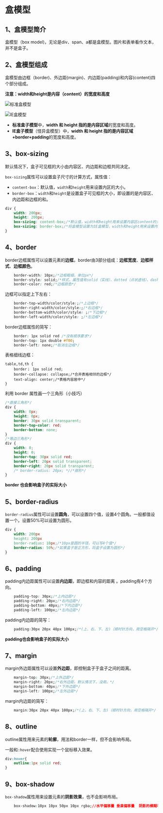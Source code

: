 # 盒模型

## 1、盒模型简介

盒模型（box model)，无论是div、span、a都是盒模型。图片和表单看作文本，并不是盒子。

## 2、盒模型组成

盒模型由边框（border)、外边距(margin)、内边距(padding)和内容(content)四个部分组成。

**注意：width和height是内容（content）的宽度和高度**

![标准盒模型](D:\User\Pictures\标准盒模型.jpeg)

![IE盒模型](D:\User\Pictures\IE盒模型.jpeg)

- **标准盒子模型**中，**width 和 height 指的是内容区域**的宽度和高度。
- **IE盒子模型**（怪异盒模型）中，**width 和 height 指的是内容区域+border+padding**的宽度和高度。

## 3、box-sizing

默认情况下，盒子可见框的大小由内容区、内边距和边框共同决定。

`box-sizing`属性可以设置盒子尺寸的计算方式，属性值：

- `content-box`：默认值，`width`和`height`用来设置内区的大小。
- `border-box`：`width`和`height`是设置盒子可见框的大小，即设置的是内容区、内边距和边框的和。

```css
div {
    width: 200px;
	height: 200px;
	box-sizing: content-box;/*默认值，width和height用来设置内容区content的大小*/
	box-sizing: border-box;/*将盒模型设置为IE盒模型，width和height用来设置内容区content+padding+border和的大小*/	
}	
```

## 4、border

border边框属性可以设置元素的**边框**，border由3部分组成：**边框宽度**、**边框样式**、**边框颜色**。

```css
	border-width: 10px;/*边框粗细，单位px*/
	border-style: solid;/*样式，属性值有solid（实线）、dotted（点状虚线）、dashed（虚线）、double（双线）*/	
	border-color: red;/*边框颜色*/
```

边框可以指定上下左右：

```css
	border-top-width/color/style:;/*上边框*/
	border-right-width/color/style:;/*右边框*/
	border-bottom-width/color/style: ;/*下边框*/
	border-left-width/color/style: ;/*左边框*/
```

border边框属性的简写：

```css
	border: 1px solid red /*没有顺序要求*/
	border-top: 1px double #f00;
	border-left: none;/*取消左边框*/
```

表格细线边框：

```
table,td,th {
	border； 1px solid red;
	border-collapse: collapse;/*合并表格相邻的边框*/
	text-align: center;/*表格内容居中*/
}
```

利用 border 属性画一个三角形（小技巧）

```css
/*直接三角形*/
div {
	width: 0px;
	height: 0px;
	border: 30px solid transparent;
	border-top-color: red;
	border-bottom: none;
}
/*等边三角形*/
div {
    width: 0;
    height: 0;
    border-top: 30px solid red;
    border-left: 20px solid transparent;
    border-right: 20px solid transparent;
    /* border-radius: 20px; *//*扇形*/
}
```

**border 也会影响盒子的实际大小**

## 5、border-radius

`border-radius`属性可以设置**圆角**，可以设置四个值，设置4个圆角。一般都值设置一个。设置50%可以设置为圆形。

````css
div {
    width: 200px
	height: 200px
	border-radius: 10px;/*10px是圆的半径，可以写4个值*/
	border-radius: 50%;/*如果盒子是正方形，将盒子设置为圆形*/
}
````

## 6、padding

padding内边距属性可以设置**内边距**，即边框和内容的距离 。padding有4个方向。

```css
	padding-top: 30px;/*上内边距*/
	padding-right: 20px;/*右内边距*/
	padding-bottom: 40px;/*下内边距*/
	padding-left: 100px;/*左内边距*/
```

padding内边距的简写：

```css
	padding:30px 20px 40px 100px;/*(上、右、下、左)（顺时针方向，用空格隔开*/
```

**padding也会影响盒子的实际大小**

## 7、margin

margin外边距属性可以设置**外边距**，即控制盒子于盒子之间的距离。

```css
	margin-top: 30px;/*上外边距*/
	margin-right: 20px;/*右外边距，默认情况下，没用。*/
	margin-bottom: 40px;/*下外边距*/
	margin-left: 100px;/*左外边距*/
```

margin内边距的简写：

```css
	margin:30px 20px 40px 100px;/*(上、右、下、左)（顺时针方向，用空格隔开*/
```

## 8、outline

outline属性用来元素的**轮廓**，用法和border一样，但不会影响布局。

一般和`:hover`配合使用实现一个鼠标移入效果。

```css
div:hover{
	outline:1px solid red;
}
```

## 9、box-shadow

`box-shadow`属性用来设置元素的**阴影效果**，也不会影响布局。

````css
	box-shadow:10px 10px 50px 10px rgba;//水平偏移量 垂直偏移量  阴影的模糊半径 阴影尺寸 阴影颜色`
````

